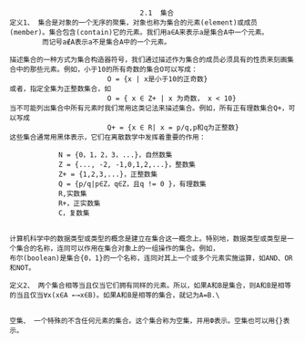									2.1  集合
	定义1、 集合是对象的一个无序的聚集，对象也称为集合的元素(element)或成员(member)。集合包含(contain)它的元素。我们用a∈A来表示a是集合A中一个元素。
			而记号a∉A表示a不是集合A中的一个元素。
			
	描述集合的一种方式为集合构造器符号，我们通过描述作为集合的成员必须具有的性质来刻画集合中的那些元素。例如，小于10的所有奇数的集合O可以写成：
							O = {x | x是小于10的正奇数}
	或者，指定全集为正整数集合，如
							O = { x ∈ Z+ | x 为奇数， x < 10}
	当不可能列出集合中所有元素时我们常用这类记法来描述集合。例如，所有正有理数集合Q+，可以写成
							Q+ = {x ∈ R| x = p/q,p和q为正整数}
	这些集合通常用黑体表示，它们在离散数学中发挥着重要的作用：
	
				N = {0，1，2，3，...}，自然数集
				Z = {..., -2, -1,0,1,2,...}，整数集
				Z+ = {1,2,3,...}，正整数集
				Q = {p/q|p∈Z，q∈Z，且q != 0 }，有理数集
				R,实数集
				R+，正实数集
				C，复数集
				
				
	计算机科学中的数据类型或类型的概念是建立在集合这一概念上。特别地，数据类型或类型是一个集合的名称，连同可以作用在集合对象上的一组操作的集合。例如，
	布尔(boolean)是集合{0，1}的一个名称，连同对其上一个或多个元素实施运算，如AND、OR和NOT。
	
	定义2、 两个集合相等当且仅当它们拥有同样的元素。所以，如果A和B是集合，则A和B是相等的当且仅当∀x(x∈A ←→x∈B)。如果A和B是相等的集合，就记为A=B.\
	
	
	空集、 一个特殊的不含任何元素的集合。这个集合称为空集，并用Ф表示。空集也可以用{}表示。
				
